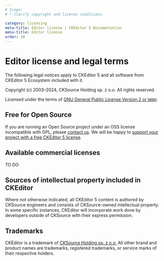 ```yaml
---
# Scope:
# * Clarify copyright and license conditions.

category: licensing
meta-title: Editor license | CKEditor 5 Documentation
menu-title: Editor license
order: 10
---
```


# Editor license and legal terms

The following legal notices apply to CKEditor&nbsp;5 and all software from CKEditor&nbsp;5 Ecosystem included with it.

Copyright (c) 2003–2024, CKSource Holding sp. z o.o. All rights reserved.

Licensed under the terms of [GNU General Public License Version 2 or later](http://www.gnu.org/licenses/old-licenses/gpl-2.0.html).

## Free for Open Source

If you are running an Open Source project under an OSS license incompatible with GPL, please [contact us](https://ckeditor.com/contact/). We will be happy to [support your project with a free CKEditor&nbsp;5 license](https://ckeditor.com/wysiwyg-editor-open-source/).

## Available commercial licenses

TO DO

## Sources of intellectual property included in CKEditor

Where not otherwise indicated, all CKEditor&nbsp;5 content is authored by CKSource engineers and consists of CKSource-owned intellectual property. In some specific instances, CKEditor will incorporate work done by developers outside of CKSource with their express permission.

## Trademarks

CKEditor is a trademark of [CKSource Holding sp. z o.o.](http://cksource.com/) All other brand and product names are trademarks, registered trademarks, or service marks of their respective holders.
